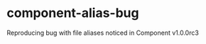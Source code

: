component-alias-bug
===================

Reproducing bug with file aliases noticed in Component v1.0.0rc3
